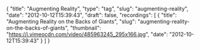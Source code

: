 {
  "title": "Augmenting Reality",
  "type": "tag",
  "slug": "augmenting-reality",
  "date": "2012-10-12T15:39:43",
  "draft": false,
  "recordings": [
    {
      "title": "Augmenting Reality on the Backs of Giants",
      "slug": "augmenting-reality-on-the-backs-of-giants",
      "thumbnail": "https://i.vimeocdn.com/video/485963245_295x166.jpg",
      "date": "2012-10-12T15:39:43"
    }
  ]
}